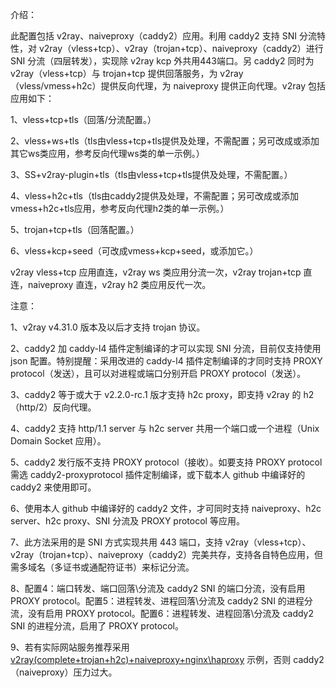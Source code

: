 介绍：

此配置包括 v2ray、naiveproxy（caddy2）应用。利用 caddy2 支持 SNI 分流特性，对 v2ray（vless+tcp）、v2ray（trojan+tcp）、naiveproxy（caddy2）进行 SNI 分流（四层转发），实现除 v2ray kcp 外共用443端口。另 caddy2 同时为 v2ray（vless+tcp）与 trojan+tcp 提供回落服务，为 v2ray（vless/vmess+h2c）提供反向代理，为 naiveproxy 提供正向代理。v2ray 包括应用如下：

1、vless+tcp+tls（回落/分流配置。）

2、vless+ws+tls（tls由vless+tcp+tls提供及处理，不需配置；另可改成或添加其它ws类应用，参考反向代理ws类的单一示例。）

3、SS+v2ray-plugin+tls（tls由vless+tcp+tls提供及处理，不需配置。）

4、vless+h2c+tls（tls由caddy2提供及处理，不需配置；另可改成或添加vmess+h2c+tls应用，参考反向代理h2类的单一示例。）

5、trojan+tcp+tls（回落配置。）

6、vless+kcp+seed（可改成vmess+kcp+seed，或添加它。）

v2ray vless+tcp 应用直连，v2ray ws 类应用分流一次，v2ray trojan+tcp 直连，naiveproxy 直连，v2ray h2 类应用反代一次。

注意：

1、v2ray v4.31.0 版本及以后才支持 trojan 协议。

2、caddy2 加 caddy-l4 插件定制编译的才可以实现 SNI 分流，目前仅支持使用 json 配置。特别提醒：采用改进的 caddy-l4 插件定制编译的才同时支持 PROXY protocol（发送），且可以对进程或端口分别开启 PROXY protocol（发送）。

3、caddy2 等于或大于 v2.2.0-rc.1 版才支持 h2c proxy，即支持 v2ray 的 h2（http/2）反向代理。

4、caddy2 支持 http/1.1 server 与 h2c server 共用一个端口或一个进程（Unix Domain Socket 应用）。

5、caddy2 发行版不支持 PROXY protocol（接收）。如要支持 PROXY protocol 需选 caddy2-proxyprotocol 插件定制编译，或下载本人 github 中编译好的 caddy2 来使用即可。

6、使用本人 github 中编译好的 caddy2 文件，才可同时支持 naiveproxy、h2c server、h2c proxy、SNI 分流及 PROXY protocol 等应用。

7、此方法采用的是 SNI 方式实现共用 443 端口，支持 v2ray（vless+tcp）、v2ray（trojan+tcp）、naiveproxy（caddy2）完美共存，支持各自特色应用，但需多域名（多证书或通配符证书）来标记分流。

8、配置4：端口转发、端口回落\分流及 caddy2 SNI 的端口分流，没有启用 PROXY protocol。配置5：进程转发、进程回落\分流及 caddy2 SNI 的进程分流，没有启用 PROXY protocol。配置6：进程转发、进程回落\分流及 caddy2 SNI 的进程分流，启用了 PROXY protocol。

9、若有实际网站服务推荐采用 [v2ray(complete+trojan+h2c)+naiveproxy+nginx\haproxy](https://github.com/lxhao61/integrated-examples/tree/master/v2ray(complete%2Btrojan%2Bh2c)%2Bnaiveproxy%2Bnginx%5Chaproxy) 示例，否则 caddy2（naiveproxy）压力过大。
